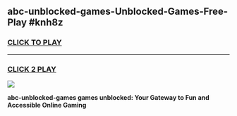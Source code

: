 
## abc-unblocked-games-Unblocked-Games-Free-Play #knh8z
<h3>
<a href="https://us.freeplayer.one?title=abc-unblocked-games&ref=9M">CLICK TO PLAY</a></h3>
<hr>

<h3>
<a href="https://us.freeplayer.one?title=abc-unblocked-games&ref=9M">CLICK 2 PLAY</a>
  
</h3>

<a href="https://us.freeplayer.one?title=abc-unblocked-games&ref=9M"><img src="https://clearcache.store/games.png"></a>


**abc-unblocked-games games unblocked: Your Gateway to Fun and Accessible Online Gaming**
